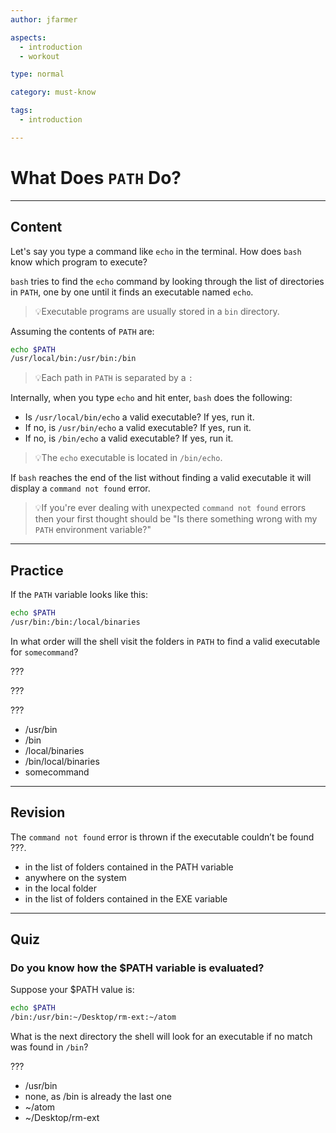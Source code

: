 ```yaml
---
author: jfarmer

aspects:
  - introduction
  - workout

type: normal

category: must-know

tags:
  - introduction

---
```


# What Does `PATH` Do?

---
## Content

Let's say you type a command like `echo` in the terminal.  How does `bash` know which program to execute?

`bash` tries to find the `echo` command by looking through the list of directories in `PATH`, one by one until it finds an executable named `echo`.  

> 💡Executable programs are usually stored in a `bin` directory.

Assuming the contents of `PATH` are:

```bash
echo $PATH
/usr/local/bin:/usr/bin:/bin
```

> 💡Each path in `PATH` is separated by a `:`

Internally, when you type `echo` and hit enter, `bash` does the following:
- Is `/usr/local/bin/echo` a valid executable?  If yes, run it.
- If no, is `/usr/bin/echo` a valid executable?  If yes, run it.
- If no, is `/bin/echo` a valid executable?  If yes, run it.

> 💡The `echo` executable is located in `/bin/echo`.


If `bash` reaches the end of the list without finding a valid executable it will display a `command not found` error.

>💡If you're ever dealing with unexpected `command not found` errors then your first thought should be "Is there something wrong with my `PATH` environment variable?"

---
## Practice

If the `PATH` variable looks like this:

```bash
echo $PATH
/usr/bin:/bin:/local/binaries
```
In what order will the shell visit the folders in `PATH` to find a valid executable for `somecommand`?

???

???

???

* /usr/bin
* /bin
* /local/binaries
* /bin/local/binaries
* somecommand

---
## Revision

The `command not found` error is thrown if the executable couldn’t be found ???.

* in the list of folders contained in the PATH variable
* anywhere on the system
* in the local folder
* in the list of folders contained in the EXE variable

---
## Quiz 
### Do you know how the $PATH variable is evaluated?

Suppose your $PATH value is:

```bash
echo $PATH
/bin:/usr/bin:~/Desktop/rm-ext:~/atom
```
What is the next directory the shell will look
for an executable if no match was found in `/bin`?


 ???

* /usr/bin
* none, as /bin is already the last one
* ~/atom
* ~/Desktop/rm-ext
